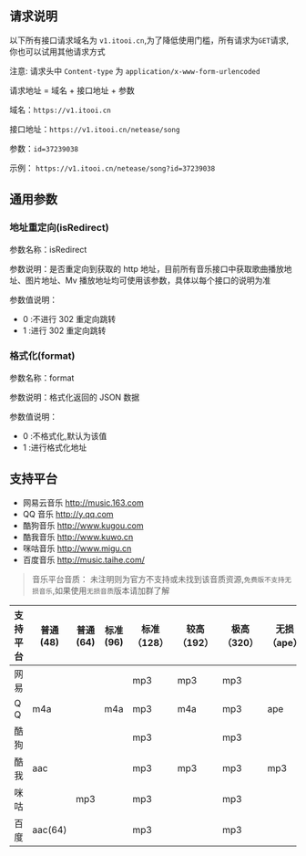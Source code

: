 ## 请求说明

以下所有接口请求域名为 `v1.itooi.cn`,为了降低使用门槛，所有请求为`GET`请求,你也可以试用其他请求方式

注意: 请求头中 `Content-type` 为 `application/x-www-form-urlencoded`

请求地址 = 域名 + 接口地址 + 参数

域名：`https://v1.itooi.cn`

接口地址：`https://v1.itooi.cn/netease/song`

参数：`id=37239038`

示例： `https://v1.itooi.cn/netease/song?id=37239038`

## 通用参数

### 地址重定向(isRedirect)

参数名称：isRedirect

参数说明：是否重定向到获取的 http 地址，目前所有音乐接口中获取歌曲播放地址、图片地址、Mv 播放地址均可使用该参数，具体以每个接口的说明为准

参数值说明：

-   0 :不进行 302 重定向跳转
-   1 :进行 302 重定向跳转

### 格式化(format)

参数名称：format

参数说明：格式化返回的 JSON 数据

参数值说明：

-   0 :不格式化,默认为该值
-   1 :进行格式化地址

## 支持平台

-   网易云音乐 http://music.163.com
-   QQ 音乐 http://y.qq.com
-   酷狗音乐 http://www.kugou.com
-   酷我音乐 http://www.kuwo.cn
-   咪咕音乐 http://www.migu.cn
-   百度音乐 http://music.taihe.com/

> 音乐平台音质： 未注明则为官方不支持或未找到该音质资源,`免费版不支持无损音乐`,如果使用`无损音质`版本请加群了解

| 支持平台 | 普通(48) | 普通(64) | 标准(96) | 标准（128） | 较高（192） | 极高（320） | 无损（ape） | 无损（flac） | Hi-Res(flac) | DSD(dff) |
| -------- | -------- | -------- | -------- | ----------- | ----------- | ----------- | ----------- | ------------ | ------------ | -------- |
| 网易     |          |          |          | mp3         | mp3         | mp3         |             | flac         |              |          |
| Q Q      | m4a      |          | m4a      | mp3         | m4a         | mp3         | ape         | flac         |              |          |
| 酷狗     |          |          |          | mp3         |             | mp3         |             | flac         | flac         | dff      |
| 酷我     | aac      |          |          | mp3         | mp3         | mp3         | mp3         | flac         |              |          |
| 咪咕     |          | mp3      |          | mp3         |             | mp3         |             | flac         |              |          |
| 百度     | aac(64)  |          |          | mp3         |             | mp3         |             |              |              |          |
